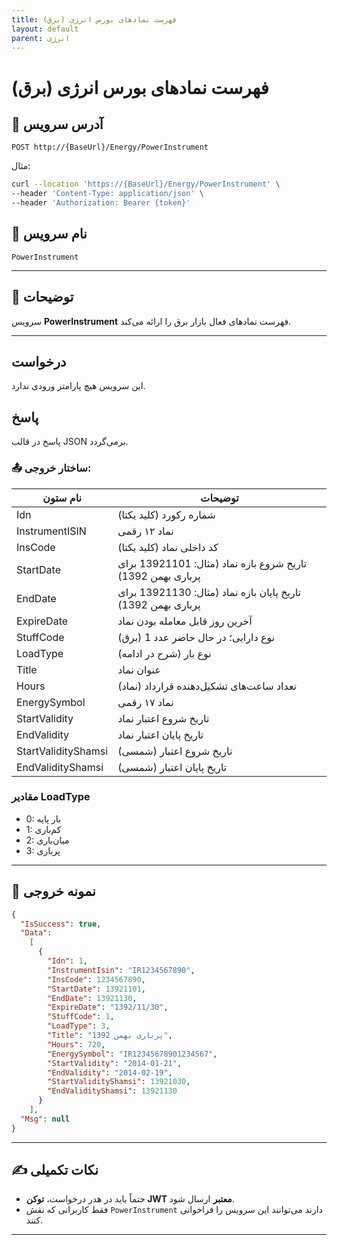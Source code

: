 ```yaml
---
title: فهرست نمادهای بورس انرژی (برق)
layout: default
parent: انرژی
---
```


# فهرست نمادهای بورس انرژی (برق)

## 📌 آدرس سرویس

```http
POST http://{BaseUrl}/Energy/PowerInstrument
```

مثال:

```bash
curl --location 'https://{BaseUrl}/Energy/PowerInstrument' \
--header 'Content-Type: application/json' \
--header 'Authorization: Bearer {token}' 
```  

## 🧾 نام سرویس

`PowerInstrument`

---

## 🎯 توضیحات

سرویس **PowerInstrument** فهرست نمادهای فعال بازار برق را ارائه می‌کند.

---

## درخواست

این سرویس هیچ پارامتر ورودی ندارد.

## پاسخ

پاسخ در قالب JSON برمی‌گردد.

### 📤 ساختار خروجی:

| نام ستون | توضیحات |
|---|---|
| Idn | شماره رکورد (کلید یکتا) |
| InstrumentISIN | نماد ۱۲ رقمی |
| InsCode | کد داخلی نماد (کلید یکتا) |
| StartDate | تاریخ شروع بازه نماد (مثال: 13921101 برای پرباری بهمن 1392) |
| EndDate | تاریخ پایان بازه نماد (مثال: 13921130 برای پرباری بهمن 1392) |
| ExpireDate | آخرین روز قابل معامله بودن نماد |
| StuffCode | نوع دارایی؛ در حال حاضر عدد 1 (برق) |
| LoadType | نوع بار (شرح در ادامه) |
| Title | عنوان نماد |
| Hours | تعداد ساعت‌های تشکیل‌دهنده قرارداد (نماد) |
| EnergySymbol | نماد ۱۷ رقمی |
| StartValidity | تاریخ شروع اعتبار نماد |
| EndValidity | تاریخ پایان اعتبار نماد |
| StartValidityShamsi | تاریخ شروع اعتبار (شمسی) |
| EndValidityShamsi | تاریخ پایان اعتبار (شمسی) |

### مقادیر LoadType
- 0: بار پایه
- 1: کم‌باری
- 2: میان‌باری
- 3: پرباری

---

## 📄 نمونه خروجی

```json
{
  "IsSuccess": true,
  "Data":
    [
      {
        "Idn": 1,
        "InstrumentIsin": "IR1234567890",
        "InsCode": 1234567890,
        "StartDate": 13921101,
        "EndDate": 13921130,
        "ExpireDate": "1392/11/30",
        "StuffCode": 1,
        "LoadType": 3,
        "Title": "پرباری بهمن 1392",
        "Hours": 720,
        "EnergySymbol": "IR12345678901234567",
        "StartValidity": "2014-01-21",
        "EndValidity": "2014-02-19",
        "StartValidityShamsi": 13921030,
        "EndValidityShamsi": 13921130
      }
    ],
  "Msg": null
}
```

---

## ✍️ نکات تکمیلی
- حتماً باید در هدر درخواست، **توکن JWT معتبر** ارسال شود.
- فقط کاربرانی که نقش `PowerInstrument` دارند می‌توانند این سرویس را فراخوانی کنند.

---

